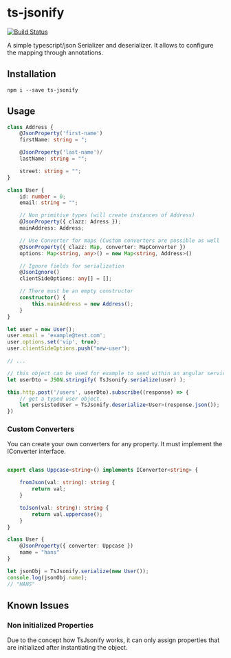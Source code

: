 # ts-jsonify

[![Build Status](https://travis-ci.org/PTA-Schweiz/ts-jsonify.svg?branch=master)](https://travis-ci.org/PTA-Schweiz/ts-jsonify)

A simple typescript/json Serializer and deserializer. It allows to configure the mapping through annotations.

## Installation

```
npm i --save ts-jsonify
```

## Usage

```typescript
class Address {
    @JsonProperty('first-name')
    firstName: string = ";

    @JsonProperty('last-name')/
    lastName: string = "";

    street: string = "";
}

class User {
    id: number = 0;
    email: string = "";

    // Non primitive types (will create instances of Address)
    @JsonProperty({ clazz: Adress });
    mainAddress: Address;

    // Use Converter for maps (Custom converters are possible as well
    @JsonProperty({ clazz: Map, converter: MapConverter })
    options: Map<string, any>() = new Map<string, Address>()

    // Ignore fields for serialization
    @JsonIgnore()
    clientSideOptions: any[] = [];

    // There must be an empty constructor
    constructor() {
        this.mainAddress = new Address();
    }
}

let user = new User();
user.email = 'example@test.com';
user.options.set('vip', true);
user.clientSideOptions.push("new-user");

// ...

// this object can be used for example to send within an angular service via http
let userDto = JSON.stringify( TsJsonify.serialize(user) );

this.http.post('/users', userDto).subscribe((response) => {
    // get a typed user object.
    let persistedUser = TsJsonify.deserialize<User>(response.json());
})

```

### Custom Converters

You can create your own converters for any property. It must implement the IConverter interface.

```typescript

export class Uppcase<string>() implements IConverter<string> {

    fromJson(val: string): string {
        return val;
    }

    toJson(val: string): string {
        return val.uppercase();
    }
}

class User {
    @JsonProperty({ converter: Uppcase })
    name = "hans"
}

let jsonObj = TsJsonify.serialize(new User());
console.log(jsonObj.name);
// "HANS"

```

## Known Issues

### Non initialized Properties
Due to the concept how TsJsonify works, it can only assign properties that are initialized
after instantiating the object.